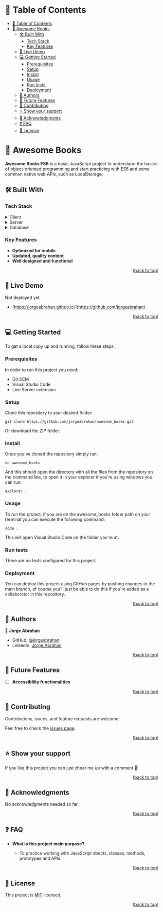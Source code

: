 <a name="readme-top"></a>

# 📗 Table of Contents

- [📗 Table of Contents](#-table-of-contents)
- [📖 Awesome Books ](#-awesome-books-)
  - [🛠 Built With ](#-built-with-)
    - [Tech Stack ](#tech-stack-)
    - [Key Features ](#key-features-)
  - [🚀 Live Demo ](#-live-demo-)
  - [💻 Getting Started ](#-getting-started-)
    - [Prerequisites](#prerequisites)
    - [Setup](#setup)
    - [Install](#install)
    - [Usage](#usage)
    - [Run tests](#run-tests)
    - [Deployment](#deployment)
  - [👥 Authors ](#-authors-)
  - [🔭 Future Features ](#-future-features-)
  - [🤝 Contributing ](#-contributing-)
  - [⭐️ Show your support ](#️-show-your-support-)
  - [🙏 Acknowledgments ](#-acknowledgments-)
  - [❓ FAQ ](#-faq-)
  - [📝 License ](#-license-)

# 📖 Awesome Books <a name="about-project"></a>

**Awesome Books ES6** is a basic JavaScript project to understand the basics of object-oriented programming and start practicing with ES6 and some common native web APIs, such as LocalStorage. 

## 🛠 Built With <a name="built-with"></a>

### Tech Stack <a name="tech-stack"></a>

<details>
  <summary>Client</summary>
  <ul>
    <li><a href="https://www.w3schools.com/html/">html</a></li>
    <li><a href="https://www.w3schools.com/css/">css</a></li>
    <li><a href="https://developer.mozilla.org/en-US/docs/Web/JavaScript/JavaScript_technologies_overview">JavaScript</a></li>
  </ul>
</details>

<details>
  <summary>Server</summary>
  <ul>
    <li><a href="#">N/A</a></li>
  </ul>
</details>

<details>
<summary>Database</summary>
  <ul>
    <li><a href="#">N/A</a></li>
  </ul>
</details>

### Key Features <a name="key-features"></a>

- **Optimized for mobile**
- **Updated, quality content**
- **Well designed and functional**

<p align="right">(<a href="#readme-top">back to top</a>)</p>

## 🚀 Live Demo <a name="live-demo"></a>

Not deployed yet.
- [https://jorgeabrahan.github.io/](https://github.com/jorgeabrahan)

<p align="right">(<a href="#readme-top">back to top</a>)</p>

## 💻 Getting Started <a name="getting-started"></a>

To get a local copy up and running, follow these steps.

### Prerequisites

In order to run this project you need:

- Git SCM
- Visual Studio Code
- Live Server extension

### Setup

Clone this repository to your desired folder:

```
git clone https://github.com/jorgeabrahan/awesome_books.git
```

Or download the ZIP folder.

### Install

Once you've cloned the repository simply run:

```
cd awesome_books
```

And this should open the directory with all the files from the repository on the command line, to open it in your explorer if you're using windows you can run:

```
explorer .
```

### Usage

To run the project, if you are on the awesome_books folder path on your terminal you can execute the following command:

```
code .
```

This will open Visual Studio Code on the folder you're at.

### Run tests

There are no tests configured for this project.

### Deployment

You can deploy this project using GitHub pages by pushing changes to the main branch, of course you'll just be able to do this if you're added as a collaborator in this repository.

<p align="right">(<a href="#readme-top">back to top</a>)</p>

## 👥 Authors <a name="authors"></a>

👤 **Jorge Abrahan**

- GitHub: [@jorgeabrahan](https://github.com/jorgeabrahan)
- LinkedIn: [Jorge Abrahan](https://www.linkedin.com/in/jorge-abrahan-siguenza-amaya-a975741b8)

<p align="right">(<a href="#readme-top">back to top</a>)</p>

## 🔭 Future Features <a name="future-features"></a>

- [ ] **Accessibility functionalities**

<p align="right">(<a href="#readme-top">back to top</a>)</p>

## 🤝 Contributing <a name="contributing"></a>

Contributions, issues, and feature requests are welcome!

Feel free to check the [issues page](../../issues/).

<p align="right">(<a href="#readme-top">back to top</a>)</p>

<!-- SUPPORT -->

## ⭐️ Show your support <a name="support"></a>

If you like this project you can just cheer me up with a comment 🙂!

<p align="right">(<a href="#readme-top">back to top</a>)</p>

## 🙏 Acknowledgments <a name="acknowledgements"></a>

No acknowledgments needed so far.

<p align="right">(<a href="#readme-top">back to top</a>)</p>

## ❓ FAQ <a name="faq"></a>

- **What is this project main purpose?**

  - To practice working with JavaScript obects, classes, methods, prototypes and APIs.

<p align="right">(<a href="#readme-top">back to top</a>)</p>

## 📝 License <a name="license"></a>

This project is [MIT](./LICENSE) licensed.

<p align="right">(<a href="#readme-top">back to top</a>)</p>